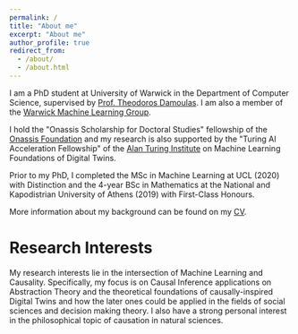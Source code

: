 ```yaml
---
permalink: /
title: "About me"
excerpt: "About me"
author_profile: true
redirect_from: 
  - /about/
  - /about.html
---
```


I am a PhD student at University of Warwick in the Department of Computer Science, supervised by [Prof. Theodoros Damoulas](https://warwick.ac.uk/fac/sci/statistics/staff/academic-research/damoulas/). I am also a member of the [Warwick Machine Learning Group](https://wmlg.io/).

I hold the "Onassis Scholarship for Doctoral Studies" fellowship of the [Onassis Foundation](https://www.onassis.org/) and my research is also supported by the "Turing AI Acceleration Fellowship" of the [Alan Turing Institute](https://www.turing.ac.uk/) on Machine Learning Foundations of Digital Twins.

Prior to my PhD, I completed the MSc in Machine Learning at UCL (2020) with Distinction and the 4-year BSc in Mathematics at the National and Kapodistrian University of Athens (2019) with First-Class Honours.

More information about my background can be found on my [CV](https://yfelekis.github.io/files/CV_Y_FELEKIS_page.pdf).

Research Interests
======
My research interests lie in the intersection of Machine Learning and Causality. Specifically, my  focus is on Causal Inference applications on Abstraction Theory and the theoretical foundations of causally-inspired Digital Twins and how the later ones could be applied in the fields of social sciences and decision making theory.
I also have a strong personal interest in the philosophical topic of causation in natural sciences.

